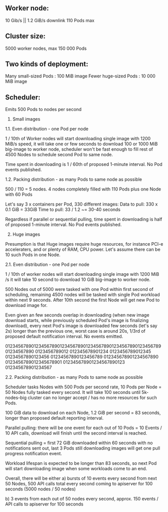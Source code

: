Worker node:
----------------------
10 Gib/s || 1.2 GiB/s downlink
110 Pods max

Cluster size:
----------------------
5000 worker nodes, max 150 000 Pods

Two kinds of deployment:
----------------------
Many small-sized Pods : 100    MiB image
Fewer huge-sized Pods : 10 000 MiB image

Scheduler:
----------------------
Emits 500 Pods to nodes per second


1. Small images

1.1. Even distribution - one Pod per node

1 / 10th of Worker nodes will start downloading single image with 1200 MiB/s speed, it will take
one or few seconds to download 100 or 1000 MiB big-image to worker node, scheduler won't be fast
enough to fill rest of 4500 Nodes to schedule second Pod to same node.

Time spent in downloading is 1 / 60th of proposed 1-minute interval. No Pod events published.

1.2. Packing distribution - as many Pods to same node as possible

500 / 110 = 5 nodes. 4 nodes completely filled with 110 Pods plus one Node with 60 Pods

Let's say 3 x containers per Pod, 330 different images:
Data to pull: 330 x 0.1 GiB = 33GiB
Time to pull: 33 / 1.2 ~= 30-40 seconds

Regardless if parallel or sequential pulling, time spent in downloading is half of proposed
1-minute interval. No Pod events published.

2. Huge images

Presumption is that Huge images require huge resources, for instance PCI-e acceleraters,
and or plenty of RAM, CPU power. Let's assume there can be 10 such Pods in one Node.

2.1. Even distribution - one Pod per node

1 / 10th of worker nodes will start downloading single image with 1200 MiB /s
it will take 10 second to download 10 GiB big-image to worker node.

500 Nodes out of 5000 were tasked with one Pod within first second of scheduling,
remaining 4500 nodes will be tasked with single Pod workload within next 9 seconds.
After 10th second the first Node will get new Pod to download image for.

Even given an few seconds overlap in downloading (when new image download starts, while
previously scheduled Pod's image is finalizing download), every next Pod's image is downloaded
few seconds (let's say 2s) longer than the previous one, worst case is around 20s, 1/3rd of
proposed default notification interval. No events emitted.

012345678901234567890123456789012345678901234567890123456789
01234567890
          0123456789012
                    012345678901234
                              0123456789012345
                                        01234567890123456
                                                  01234567890123456789
                                                            012345678901234567890
                                                                      0123456789012345678901
                                                                                012345678901234567890123
                                                                                          012345678901234567

2.2. Packing distribution - as many Pods to same node as possible

Scheduler tasks Nodes with 500 Pods per second rate, 10 Pods per Node = 50 Nodes fully tasked
every second. It will take 100 seconds until 5k-nodes-big cluster can no longer accept / has no
more resources for such Pods.

100 GiB data to download on each Node, 1.2 GiB per second = 83 seconds, longer than proposed
default reporting interval.

Parallel pulling: there will be one event for each out of 10 Pods = 10 Events / 10 API calls,
download will finish until the second interval is reached.

Sequential pulling = first 72 GiB downloaded within 60 seconds with no notifications sent out,
last 3 Pods still downloading images will get one pull progress notification event.

Workload lifespan is expected to be longer than 83 seconds, so next Pod will start downloading
image when some workloads come to an end.

Overall, there will be either 
a) bursts of 10 events every second from next 50 Nodes, 500 API calls total every second coming
to apiserver for 100 seconds (5000 nodes / 50 nodes)

b) 3 events from each out of 50 nodes every second, approx. 150 events / API calls to apiserver
for 100 seconds
